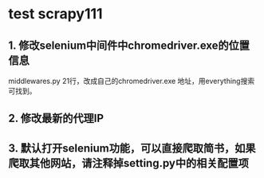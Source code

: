 # test scrapy111
## 1. 修改selenium中间件中chromedriver.exe的位置信息

middlewares.py 21行，改成自己的chromedriver.exe 地址，用everything搜索可找到。

## 2. 修改最新的代理IP

## 3. 默认打开selenium功能，可以直接爬取简书，如果爬取其他网站，请注释掉setting.py中的相关配置项